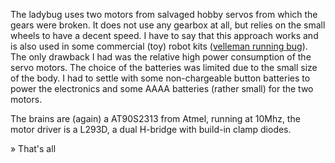 The ladybug uses two motors from salvaged hobby servos from which the gears were broken. It does not use any gearbox at all, but relies on the small wheels to have a decent speed. I have to say that this approach works and is also used in some commercial (toy) robot kits ([velleman running bug](http://www.velleman.be/Product.asp?lan=1&id=346299)). The only drawback I had was the relative high power consumption of the servo motors. The choice of the batteries was limited due to the small size of the body. I had to settle with some non-chargeable button batteries to power the electronics and some AAAA batteries (rather small) for the two motors.

The brains are (again) a AT90S2313 from Atmel, running at 10Mhz, the motor driver is a L293D, a dual H-bridge with build-in clamp diodes.

» That's all
